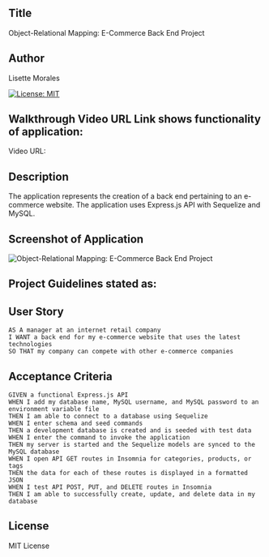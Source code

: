 ## Title
Object-Relational Mapping: E-Commerce Back End Project

## Author
Lisette Morales 

[![License: MIT](https://img.shields.io/badge/License-MIT-yellow.svg)](https://opensource.org/licenses/MIT)

## Walkthrough Video URL Link shows functionality of application: 
Video URL: 

## Description
The application represents the creation of a back end pertaining to an e-commerce website. The application uses Express.js API with Sequelize  and MySQL. 

## Screenshot of Application
![Object-Relational Mapping: E-Commerce Back End Project]()

## Project Guidelines stated as:

## User Story

```
AS A manager at an internet retail company
I WANT a back end for my e-commerce website that uses the latest technologies
SO THAT my company can compete with other e-commerce companies
```

## Acceptance Criteria

```
GIVEN a functional Express.js API
WHEN I add my database name, MySQL username, and MySQL password to an environment variable file
THEN I am able to connect to a database using Sequelize
WHEN I enter schema and seed commands
THEN a development database is created and is seeded with test data
WHEN I enter the command to invoke the application
THEN my server is started and the Sequelize models are synced to the MySQL database
WHEN I open API GET routes in Insomnia for categories, products, or tags
THEN the data for each of these routes is displayed in a formatted JSON
WHEN I test API POST, PUT, and DELETE routes in Insomnia
THEN I am able to successfully create, update, and delete data in my database
```

## License
MIT License